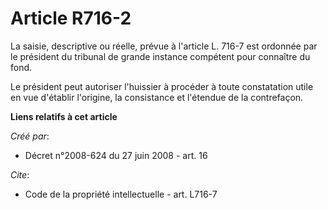 # Article R716-2

La saisie, descriptive ou réelle, prévue à l'article L. 716-7 est ordonnée par le président du tribunal de grande instance
compétent pour connaître du fond. 

Le président peut autoriser l'huissier à procéder à toute constatation utile en vue d'établir l'origine, la consistance et
l'étendue de la contrefaçon.

**Liens relatifs à cet article**

_Créé par_:

  - Décret n°2008-624 du 27 juin 2008 - art. 16

_Cite_:

  - Code de la propriété intellectuelle - art. L716-7
